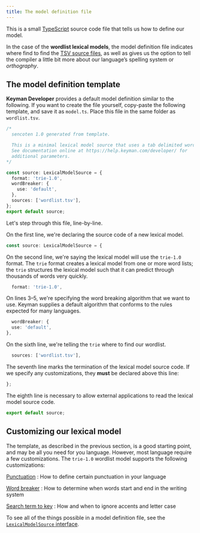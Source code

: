 ```yaml
---
title: The model definition file
---
```


This is a small [TypeScript](https://www.typescriptlang.org/) source
code file that tells us how to define our model.

In the case of the **wordlist lexical models**, the model definition
file indicates where find to find the [TSV source files](../../../reference/file-types/tsv), as well as gives us the
option to tell the compiler a little bit more about our language’s
spelling system or *orthography*.

## The model definition template

**Keyman Developer** provides a default model definition similar to the
following. If you want to create the file yourself, copy-paste the
following template, and save it as `model.ts`. Place this file in the
same folder as `wordlist.tsv`.

```typescript
/*
  sencoten 1.0 generated from template.

  This is a minimal lexical model source that uses a tab delimited wordlist.
  See documentation online at https://help.keyman.com/developer/ for
  additional parameters.
*/

const source: LexicalModelSource = {
  format: 'trie-1.0',
  wordBreaker: {
    use: 'default',
  },
  sources: ['wordlist.tsv'],
};
export default source;
```

Let's step through this file, line-by-line.

On the first line, we're declaring the source code of a new lexical
model.

```typescript
const source: LexicalModelSource = {
```

On the second line, we're saying the lexical model will use the
`trie-1.0` format. The `trie` format creates a lexical model from one or
more word lists; the `trie` structures the lexical model such that it
can predict through thousands of words very quickly.

```typescript
  format: 'trie-1.0',
```

On lines 3–5, we're specifying the word breaking algorithm that we want
to use. Keyman supplies a default algorithm that conforms to the rules
expected for many languages.

```typescript
  wordBreaker: {
  use: 'default',
},
```

On the sixth line, we're telling the `trie` where to find our wordlist.

```typescript
  sources: ['wordlist.tsv'],
```

The seventh line marks the termination of the lexical model source code.
If we specify any customizations, they **must** be declared above this
line:

```typescript
};
```

The eighth line is necessary to allow external applications to read the
lexical model source code.

```typescript
export default source;
```

## Customizing our lexical model

The template, as described in the previous section, is a good starting
point, and may be all you need for you language. However, most language
require a few customizations. The `trie-1.0` wordlist model supports the
following customizations:

[Punctuation](punctuation)
:   How to define certain punctuation in your language

[Word breaker](word-breaker)
:   How to determine when words start and end in the writing system

[Search term to key](search-term-to-key)
:   How and when to ignore accents and letter case

To see all of the things possible in a model definition file, see the
[`LexicalModelSource` interface](https://github.com/keymanapp/keyman/blob/stable-15.0/developer/js/source/lexical-model-compiler/lexical-model.ts#L95-L146).